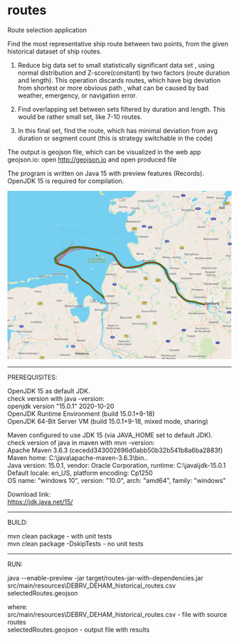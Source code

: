 # routes
Route selection application

Find the most representative ship route between two points, from the given historical dataset of ship routes.

1. Reduce big data set to small statistically significant data set , using normal distribution and Z-score(constant) by two factors (route duration and length). 
This operation discards routes, which have big deviation from shortest or more obvious path , what can be caused by bad weather, emergency, or navigation error.

2. Find overlapping set between sets filtered by duration and length. This would be rather small set, like 7-10 routes.

3. In this final set, find the route, which has minimal deviation from avg  duration or segment count (this is strategy switchable in the code)

The output is geojson file, which can be visualized in the web app geojson.io: open http://geojson.io and open produced file

The program is written on Java 15 with preview features (Records). 
OpenJDK 15 is required for compilation.

![Alt text](selectedRoutes.PNG?raw=true "Title")


______________________________________________________________________________________
PREREQUISITES:

OpenJDK 15 as default JDK.<br>
check version with java -version:<br>
openjdk version "15.0.1" 2020-10-20<br>
OpenJDK Runtime Environment (build 15.0.1+9-18)<br>
OpenJDK 64-Bit Server VM (build 15.0.1+9-18, mixed mode, sharing)<br>

Maven configured to use JDK 15 (via JAVA_HOME set to default JDK).<br>
check version of java in maven with mvn -version:<br>
Apache Maven 3.6.3 (cecedd343002696d0abb50b32b541b8a6ba2883f)<br>
Maven home: C:\java\apache-maven-3.6.3\bin\..<br>
Java version: 15.0.1, vendor: Oracle Corporation, runtime: C:\java\jdk-15.0.1<br>
Default locale: en_US, platform encoding: Cp1250<br>
OS name: "windows 10", version: "10.0", arch: "amd64", family: "windows"<br>

Download link:<br>
https://jdk.java.net/15/
______________________________________________________________________________________

BUILD:

mvn clean package - with unit tests<br>
mvn clean package -DskipTests - no unit tests<br>
______________________________________________________________________________________

RUN:

java --enable-preview -jar target/routes-jar-with-dependencies.jar src/main/resources\DEBRV_DEHAM_historical_routes.csv selectedRoutes.geojson<br>

where:<br>
src/main/resources\DEBRV_DEHAM_historical_routes.csv - file with source routes<br>
selectedRoutes.geojson - output file with results<br>